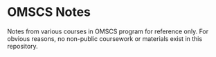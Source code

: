 # OMSCS Notes

Notes from various courses in OMSCS program for reference only. For obvious reasons, no non-public coursework or materials exist in this repository.
